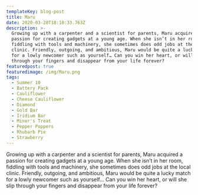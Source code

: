```yaml
---
templateKey: blog-post
title: Maru
date: 2020-03-28T18:10:33.763Z
description: >-
  Growing up with a carpenter and a scientist for parents, Maru acquired a
  passion for creating gadgets at a young age. When she isn’t in her room,
  fiddling with tools and machinery, she sometimes does odd jobs at the local
  clinic. Friendly, outgoing, and ambitious, Maru would be quite a lucky match
  for a lowly newcomer such as yourself… Can you win her heart, or will she slip
  through your fingers and disappear from your life forever?
featuredpost: true
featuredimage: /img/Maru.png
tags:
  - Summer 10
  - Battery Pack
  - Cauliflower
  - Cheese Cauliflower
  - Diamond
  - Gold Bar
  - Iridium Bar
  - Miner's Treat
  - Pepper Poppers
  - Rhubarb Pie
  - Strawberry
---
```

Growing up with a carpenter and a scientist for parents, Maru acquired a passion for creating gadgets at a young age. When she isn’t in her room, fiddling with tools and machinery, she sometimes does odd jobs at the local clinic. Friendly, outgoing, and ambitious, Maru would be quite a lucky match for a lowly newcomer such as yourself… Can you win her heart, or will she slip through your fingers and disappear from your life forever?
